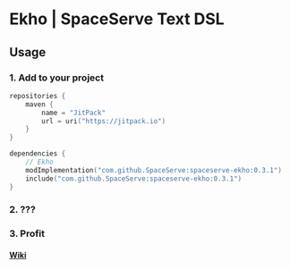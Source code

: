 # Ekho | SpaceServe Text DSL

## Usage

### 1. Add to your project
```kotlin
repositories {
    maven { 
        name = "JitPack"
        url = uri("https://jitpack.io")
    }
}

dependencies {
    // Ekho
    modImplementation("com.github.SpaceServe:spaceserve-ekho:0.3.1")
    include("com.github.SpaceServe:spaceserve-ekho:0.3.1")
}
```
### 2. ???

### 3. Profit

#### [Wiki](https://github.com/SpaceServe/spaceserve-ekho/wiki)
